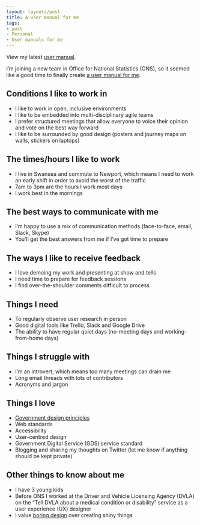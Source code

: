 ```yaml
---
layout: layouts/post
title: A user manual for me
tags:
- post
- Personal
- User manuals for me
---
```


View my latest [user manual](/blog/a-user-manual-for-me-version-3/).

<p>I’m joining a new team in Office for National Statistics (ONS), so it seemed like a good time to finally create <a href="https://medium.com/@cassierobinson/a-user-manual-for-me-d3a851fbc694">a user manual for me</a>.</p>

## Conditions I like to work in
- I like to work in open, inclusive environments
- I like to be embedded into multi-disciplinary agile teams
- I prefer structured meetings that allow everyone to voice their opinion and vote on the best way forward
- I like to be surrounded by good design (posters and journey maps on walls, stickers on laptops)

## The times/hours I like to work
- I live in Swansea and commute to Newport, which means I need to work an early shift in order to avoid the worst of the traffic
- 7am to 3pm are the hours I work most days
- I work best in the mornings

## The best ways to communicate with me
- I’m happy to use a mix of communication methods (face-to-face, email, Slack, Skype)
- You’ll get the best answers from me if I’ve got time to prepare

## The ways I like to receive feedback
- I love demoing my work and presenting at show and tells
- I need time to prepare for feedback sessions
- I find over-the-shoulder comments difficult to process

## Things I need
- To regularly observe user research in person
- Good digital tools like Trello, Slack and Google Drive
- The ability to have regular quiet days (no-meeting days and working-from-home days)

## Things I struggle with
- I’m an introvert, which means too many meetings can drain me
- Long email threads with lots of contributors
- Acronyms and jargon

## Things I love
- [Government design principles](https://www.gov.uk/guidance/government-design-principles)
- Web standards
- Accessibility
- User-centred design
- Government Digital Service (GDS) service standard
- Blogging and sharing my thoughts on Twitter (let me know if anything should be kept private)

## Other things to know about me
- I have 3 young kids
- Before ONS I worked at the Driver and Vehicle Licensing Agency (DVLA) on the “Tell DVLA about a medical condition or disability” service as a user experience (UX) designer
- I value [boring design](https://capwatkins.com/blog/the-boring-designer) over creating shiny things

